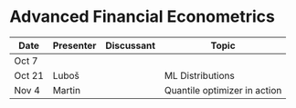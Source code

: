 # Advanced Financial Econometrics

|Date	|	Presenter	|     Discussant | Topic
|------|------|------|--------------|
|Oct 7   |  |     | 
|Oct 21  | Luboš  |     | ML Distributions
|Nov 4   | Martin |     | Quantile optimizer in action
